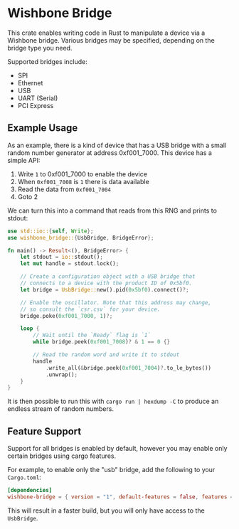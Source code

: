 # Wishbone Bridge

This crate enables writing code in Rust to manipulate a device via a Wishbone bridge. Various bridges may be specified, depending on the bridge type you need.

Supported bridges include:

* SPI
* Ethernet
* USB
* UART (Serial)
* PCI Express

## Example Usage

As an example, there is a kind of device that has a USB bridge with a small
random number generator at address 0xf001_7000. This device has a
simple API:

1. Write `1` to 0xf001_7000 to enable the device
2. When `0xf001_7008` is `1` there is data available
3. Read the data from `0xf001_7004`
4. Goto 2

We can turn this into a command that reads from this RNG and prints to stdout:

```rust
use std::io::{self, Write};
use wishbone_bridge::{UsbBridge, BridgeError};

fn main() -> Result<(), BridgeError> {
    let stdout = io::stdout();
    let mut handle = stdout.lock();

    // Create a configuration object with a USB bridge that
    // connects to a device with the product ID of 0x5bf0.
    let bridge = UsbBridge::new().pid(0x5bf0).connect()?;

    // Enable the oscillator. Note that this address may change,
    // so consult the `csr.csv` for your device.
    bridge.poke(0xf001_7000, 1)?;

    loop {
        // Wait until the `Ready` flag is `1`
        while bridge.peek(0xf001_7008)? & 1 == 0 {}

        // Read the random word and write it to stdout
        handle
            .write_all(&bridge.peek(0xf001_7004)?.to_le_bytes())
            .unwrap();
    }
}
```

It is then possible to run this with `cargo run | hexdump -C` to
produce an endless stream of random numbers.

## Feature Support

Support for all bridges is enabled by default, however you may enable only certain bridges using cargo features.

For example, to enable only the "usb" bridge, add the following to your `Cargo.toml`:

```toml
[dependencies]
wishbone-bridge = { version = "1", default-features = false, features = ["usb"] }
```

This will result in a faster build, but you will only have access to the `UsbBridge`.
